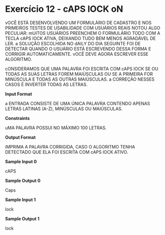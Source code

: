 # Exercício 12 - cAPS lOCK oN

vOCÊ ESTÁ DESENVOLVENDO UM FORMULÁRIO DE CADASTRO E NOS PRIMEIROS TESTES DE USABILIDADE COM USUÁRIOS REAIS NOTOU ALGO PECULIAR: mUITOS USUÁRIOS PREENCHEM O FORMULÁRIO TODO COM A TECLA cAPS lOCK ATIVA, DEIXANDO TUDO BEM MENOS AGRADÁVEL DE LER. a SOLUÇÃO ESCOLHIDA NO dAILY DO DIA SEGUINTE FOI DE DETECTAR QUANDO O USUÁRIO ESTÁ ESCREVENDO DESSA FORMA E CORRIGIR AUTOMATICAMENTE. vOCÊ DEVE AGORA ESCREVER ESSE ALGORITMO.

cONSIDERAMOS QUE UMA PALAVRA FOI ESCRITA COM cAPS lOCK SE OU TODAS AS SUAS LETRAS FOREM MAIÚSCULAS OU SE A PRIMEIRA FOR MINÚSCULA E TODAS AS OUTRAS MAIÚSCULAS. a CORREÇÃO NESSES CASOS É INVERTER TODAS AS LETRAS.


<b>Input Format</b>

a ENTRADA CONSISTE DE UMA ÚNICA PALAVRA CONTENDO APENAS LETRAS LATINAS (A-Z), MINÚSCULAS OU MAIÚSCULAS.

<b>Constraints</b>

uMA PALAVRA POSSUI NO MÁXIMO 100 LETRAS.

<b>Output Format</b>

iMPRIMA A PALAVRA CORRIGIDA, CASO O ALGORITMO TENHA DETECTADO QUE ELA FOI ESCRITA COM cAPS lOCK ATIVO.

<b>Sample Input 0</b>

cAPS

<b>Sample Output 0</b>

Caps

<b>Sample Input 1</b>

lock

<b>Sample Output 1</b>

lock